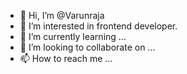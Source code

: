 - 👋 Hi, I’m @Varunraja
- 👀 I’m interested in frontend developer.
- 🌱 I’m currently learning ...
- 💞️ I’m looking to collaborate on ...
- 📫 How to reach me ...


